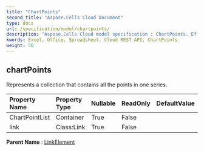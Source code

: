 ```yaml
---
title: "ChartPoints"
second_title: "Aspose.Cells Cloud Document"
type: docs
url: /specification/model/chartpoints/
description: "Aspose.Cells Cloud model specification : ChartPoints. Effortlessly handle Excel and other spreadsheet documents with features like opening, generating, editing, splitting, merging, comparing, and converting."
kwords: Excel, Office, Spreadsheet, Cloud REST API, ChartPoints
weight: 50
---
```


## **chartPoints**

Represents a collection that contains all the points in one series. 

| Property Name | Property Type | Nullable |  ReadOnly | DefaultValue | Description | 
| :- | :- | :- |:- |  :- | :- |
| ChartPointList | Container | True |  False |  |  |  
| link | Class:Link | True |  False |  |  |  

**Parent Name** : [LinkElement](/specification/model/linkelement)


